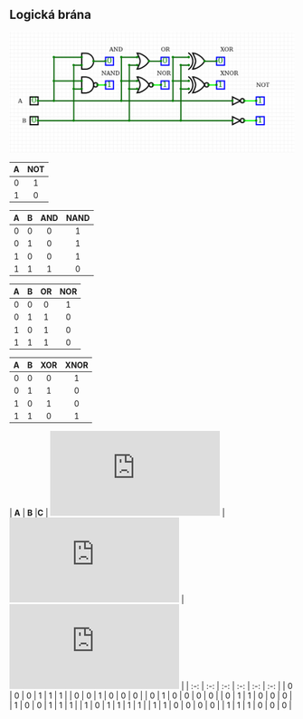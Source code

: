 ## Logická brána

![schéma](schema.png)


| **A** | **NOT** |
| :-: | :-: |
| 0 | 1 |
| 1 | 0 |

| **A** | **B** | **AND** | **NAND** |
| :-: | :-: | :-: | :-: |
| 0 | 0 | 0 | 1 |
| 0 | 1 | 0 | 1 |
| 1 | 0 | 0 | 1 |
| 1 | 1 | 1 | 0 |

| **A** | **B** | **OR** | **NOR** |
| :-: | :-: | :-: | :-: |
| 0 | 0 | 0 | 1 |
| 0 | 1 | 1 | 0 |
| 1 | 0 | 1 | 0 |
| 1 | 1 | 1 | 0 |

| **A** | **B** | **XOR** | **XNOR** |
| :-: | :-: | :-: | :-: |
| 0 | 0 | 0 | 1 |
| 0 | 1 | 1 | 0 |
| 1 | 0 | 1 | 0 |
| 1 | 1 | 0 | 1 |

 | **A** | **B** |**C** | ![equation](https://latex.codecogs.com/gif.latex?f) | ![equation](https://latex.codecogs.com/gif.latex?f_%7BAND%7D) | ![equation](https://latex.codecogs.com/gif.latex?f_%7BOR%7D) |
    | :-: | :-: | :-: | :-: | :-: | :-: |
    | 0 | 0 | 0 | 1 | 1 | 1 |
    | 0 | 0 | 1 | 0 | 0 | 0 |
    | 0 | 1 | 0 | 0 | 0 | 0 |
    | 0 | 1 | 1 | 0 | 0 | 0 |
    | 1 | 0 | 0 | 1 | 1 | 1 |
    | 1 | 0 | 1 | 1 | 1 | 1 |
    | 1 | 1 | 0 | 0 | 0 | 0 |
    | 1 | 1 | 1 | 0 | 0 | 0 |

